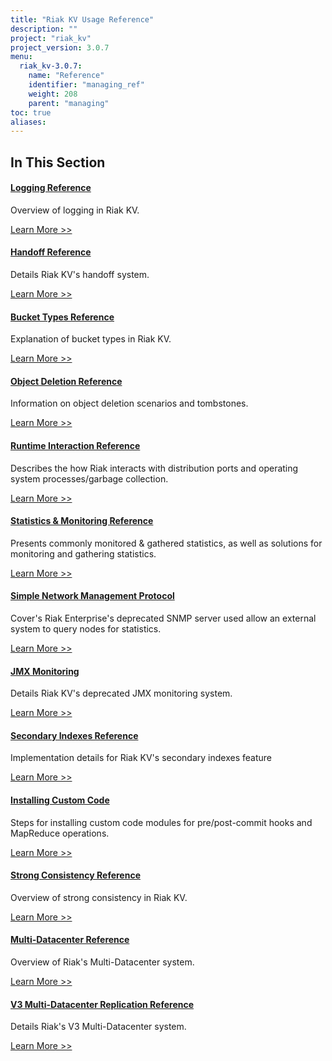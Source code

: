 ```yaml
---
title: "Riak KV Usage Reference"
description: ""
project: "riak_kv"
project_version: 3.0.7
menu:
  riak_kv-3.0.7:
    name: "Reference"
    identifier: "managing_ref"
    weight: 208
    parent: "managing"
toc: true
aliases:
---
```


[ref log]: ./logging
[ref handoff]: ./handoff
[ref bucket types]: ./bucket-types
[ref obj del]: ./object-deletion/
[ref runtime]: ./runtime-interaction/
[ref monitoring]: ./statistics-monitoring
[ref snmp]: ./snmp
[ref jmx]: ./jmx
[ref 2i]: ./secondary-indexes
[ref custom code]: ./custom-code
[ref strong consistency]: ./strong-consistency
[ref mdc]: ./multi-datacenter
[ref v3 mdc]: ./v3-multi-datacenter
[ref v2 mdc]: ./v2-multi-datacenter
[ref arch]: ./architecture

## In This Section

#### [Logging Reference][ref log]

Overview of logging in Riak KV.

[Learn More >>][ref log]


#### [Handoff Reference][ref handoff]

Details Riak KV's handoff system.

[Learn More >>][ref handoff]


#### [Bucket Types Reference][ref bucket types]

Explanation of bucket types in Riak KV.

[Learn More >>][ref bucket types]


#### [Object Deletion Reference][ref obj del]

Information on object deletion scenarios and tombstones.

[Learn More >>][ref obj del]


#### [Runtime Interaction Reference][ref runtime]

Describes the how Riak interacts with distribution ports and operating system
processes/garbage collection.

[Learn More >>][ref runtime]


#### [Statistics & Monitoring Reference][ref monitoring]

Presents commonly monitored & gathered statistics, as well as solutions for monitoring and gathering statistics.

[Learn More >>][ref monitoring]


#### [Simple Network Management Protocol][ref snmp]

Cover's Riak Enterprise's deprecated SNMP server used allow an external system to query nodes for statistics.

[Learn More >>][ref snmp]


#### [JMX Monitoring][ref jmx]

Details Riak KV's deprecated JMX monitoring system.

[Learn More >>][ref jmx]


#### [Secondary Indexes Reference][ref 2i]

Implementation details for Riak KV's secondary indexes feature

[Learn More >>][ref 2i]


#### [Installing Custom Code][ref custom code]

Steps for installing custom code modules for pre/post-commit hooks and MapReduce operations.

[Learn More >>][ref custom code]


#### [Strong Consistency Reference][ref strong consistency]

Overview of strong consistency in Riak KV.

[Learn More >>][ref strong consistency]


#### [Multi-Datacenter Reference][ref mdc]

Overview of Riak's Multi-Datacenter system.

[Learn More >>][ref mdc]


#### [V3 Multi-Datacenter Replication Reference][ref v3 mdc]

Details Riak's V3 Multi-Datacenter system.

[Learn More >>][ref v3 mdc]




